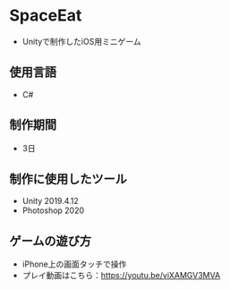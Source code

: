 # SpaceEat

- Unityで制作したiOS用ミニゲーム

## 使用言語

  - C#
  
## 制作期間

  - 3日
  
## 制作に使用したツール

  - Unity 2019.4.12
  - Photoshop 2020

## ゲームの遊び方
  - iPhone上の画面タッチで操作
  - プレイ動画はこちら：https://youtu.be/viXAMGV3MVA
